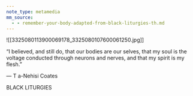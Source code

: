 ```yaml
---
note_type: metamedia
mm_source:
  - - remember-your-body-adapted-from-black-liturgies-th.md
---
```


![[3325080113900069178_3325080107600061250.jpg]]

“I believed, and still do, that our
bodies are our selves, that my soul
is the voltage conducted through
neurons and nerves, and that my
spirit is my flesh.”

— T a-Nehisi Coates

BLACK LITURGIES

